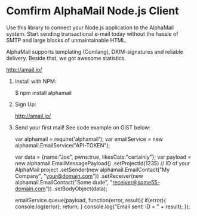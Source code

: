 Comfirm AlphaMail Node.js Client
================================
Use this library to connect your Node.js application to the AlphaMail system. 
Start sending transactional e-mail today without the hassle of SMTP and large blocks of unmaintainable HTML.

AlphaMail supports templating (Comlang), DKIM-signatures and reliable delivery. Beside that, we got awesome statistics.

http://amail.io/


1) Install with NPM:

    $ npm install alphamail

2) Sign Up:

    http://amail.io/

3) Send your first mail! See code example on GIST below:
    
    var alphamail = require('alphamail');
    var emailService = new alphamail.EmailService("API-TOKEN");
     
    var data = {name:"Joe", pwns:true, likesCats:"certainly"};
    var payload = new alphamail.EmailMessagePayload()
        .setProjectId(1235) // ID of your AlphaMail project
        .setSender(new alphamail.EmailContact("My Company", "your@domain.com"))
        .setReceiver(new alphamail.EmailContact("Some dude", "receiver@some55-domain.com"))
        .setBodyObject(data);
     
    emailService.queue(payload, function(error, result){
        if(error){
            console.log(error);
            return;
        }
        console.log("Email sent! ID = " + result);
    });

